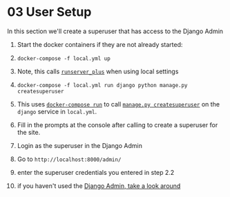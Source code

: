 # 03 User Setup

In this section we'll create a superuser that has access 
to the Django Admin

1. Start the docker containers if they are not already started:
  1. `docker-compose -f local.yml up`
  2. Note, this calls [`runserver_plus`](https://django-extensions.readthedocs.io/en/latest/runserver_plus.html)
     when using local settings

2. `docker-compose -f local.yml run django python manage.py createsuperuser`
  1. This uses [`docker-compose run`](https://docs.docker.com/compose/reference/run/)
     to call [`manage.py createsuperuser`](https://docs.djangoproject.com/en/2.2/intro/tutorial02/#creating-an-admin-user)
     on the `django` service in `local.yml`.
  2. Fill in the prompts at the console after calling to create a superuser for the site. 
3. Login as the superuser in the Django Admin
  1. Go to `http://localhost:8000/admin/`
  2. enter the superuser credentials you entered in step 2.2
  3. if you haven't used the [Django Admin, take a look around](https://docs.djangoproject.com/en/2.2/intro/tutorial02/#explore-the-free-admin-functionality)
